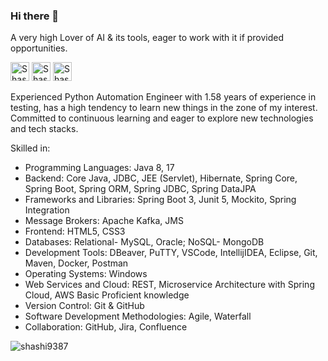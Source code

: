 ### Hi there 👋

A very high Lover of AI & its tools, eager to work with it if provided opportunities.

[<img src='https://cdn.jsdelivr.net/npm/simple-icons@3.0.1/icons/linkedin.svg' alt="Shashi Kumar's LinkedIn" height='30'>](https://www.linkedin.com/in/shashikumar9387/) [<img src="https://cdn.jsdelivr.net/npm/simple-icons@3.0.1/icons/gmail.svg" height="30" alt="Shashi Kumar's Gmail">](mailto:sk00009387@gmail.com) [<img src="https://cdn.jsdelivr.net/npm/simple-icons@3.0.1/icons/github.svg" height="30" alt="Shashi Kumar's GitHub">](https://github.com/shashi9387?tab=repositories)

<!--
**shashi9387/shashi9387** is a ✨ _special_ ✨ repository because its `README.md` (this file) appears on your GitHub profile.

Here are some ideas to get you started:

- 🔭 I’m currently working on ...
- 🌱 I’m currently learning ...
- 👯 I’m looking to collaborate on ...
- 🤔 I’m looking for help with ...
- 💬 Ask me about ...
- 📫 How to reach me: ...
- 😄 Pronouns: ...
- ⚡ Fun fact: ...
-->

Experienced Python Automation Engineer with 1.58 years of experience in testing, has a high tendency to learn new things in the zone of my interest. Committed to continuous learning and eager to explore new technologies and tech stacks.



Skilled in:

- Programming Languages: Java 8, 17
- Backend: Core Java, JDBC, JEE (Servlet), Hibernate, Spring Core, Spring Boot, Spring ORM, Spring JDBC, Spring DataJPA
- Frameworks and Libraries: Spring Boot 3, Junit 5, Mockito, Spring Integration
- Message Brokers: Apache Kafka, JMS
- Frontend: HTML5, CSS3
- Databases: Relational- MySQL, Oracle; NoSQL- MongoDB
- Development Tools: DBeaver, PuTTY, VSCode, IntellijIDEA, Eclipse, Git, Maven, Docker, Postman
- Operating Systems: Windows
- Web Services and Cloud: REST, Microservice Architecture with Spring Cloud, AWS Basic Proficient knowledge
- Version Control: Git & GitHub
- Software Development Methodologies: Agile, Waterfall
- Collaboration: GitHub, Jira, Confluence

<p><img align="center" src="https://github-readme-streak-stats.herokuapp.com/?user=shashi9387&" alt="shashi9387" /></p>
